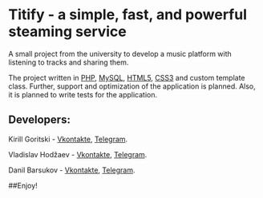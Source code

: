 # Titify - a simple, fast, and powerful steaming service

A small project from the university to develop a music platform with listening to tracks and sharing them.

The project written in [PHP](https://www.php.net/), [MySQL](https://www.mysql.com/), [HTML5](https://www.w3.org/TR/html5/), [CSS3](https://www.w3.org/Style/CSS/) and custom template class.
Further, support and optimization of the application is planned. Also, it is planned to write tests for the application.

## Developers:
Kirill Goritski - [Vkontakte](https://vk.com/kerichrs6), [Telegram](https://t.me/winicred).

Vladislav Hodžaev - [Vkontakte](https://vk.com/vladikslavik), [Telegram](https://t.me/white_wolf_dd).

Danil Barsukov - [Vkontakte](https://vk.com/nell0w), [Telegram](https://t.me/nell0w).

##Enjoy!